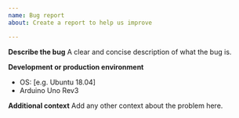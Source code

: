 ```yaml
---
name: Bug report
about: Create a report to help us improve

---
```


**Describe the bug**
A clear and concise description of what the bug is.

**Development or production environment**
 - OS: [e.g. Ubuntu 18.04]
 - Arduino Uno Rev3

**Additional context**
Add any other context about the problem here.
